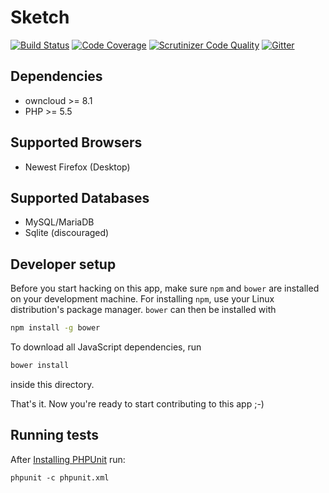 # Sketch

[![Build Status](https://travis-ci.org/ChristophWurst/sketch.svg?branch=master)](https://travis-ci.org/ChristophWurst/sketch)
[![Code Coverage](https://scrutinizer-ci.com/g/ChristophWurst/sketch/badges/coverage.png?b=master)](https://scrutinizer-ci.com/g/ChristophWurst/sketch/?branch=master)
[![Scrutinizer Code Quality](https://scrutinizer-ci.com/g/ChristophWurst/sketch/badges/quality-score.png?b=master)](https://scrutinizer-ci.com/g/ChristophWurst/sketch/?branch=master)
[![Gitter](https://badges.gitter.im/Join%20Chat.svg)](https://gitter.im/ChristophWurst/sketch?utm_source=badge&utm_medium=badge&utm_campaign=pr-badge)

## Dependencies
* owncloud >= 8.1
* PHP >= 5.5

## Supported Browsers
* Newest Firefox (Desktop)

## Supported Databases
* MySQL/MariaDB
* Sqlite (discouraged)

## Developer setup
Before you start hacking on this app, make sure ``npm`` and ``bower`` are installed
on your development machine. For installing ``npm``, use your Linux distribution's
package manager. ``bower`` can then be installed with
```bash
npm install -g bower
```

To download all JavaScript dependencies, run
```bash
bower install
```
inside this directory.

That's it. Now you're ready to start contributing to this app ;-)

## Running tests
After [Installing PHPUnit](http://phpunit.de/getting-started.html) run:

    phpunit -c phpunit.xml
